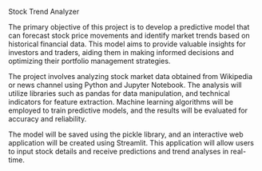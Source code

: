  Stock Trend Analyzer   

The primary objective of this project is to develop a predictive model that can forecast stock price movements and identify market trends based on historical financial data. This model aims to provide valuable insights for investors and traders, aiding them in making informed decisions and optimizing their portfolio management strategies.

The project involves analyzing stock market data obtained from Wikipedia or news channel using Python and Jupyter Notebook. The analysis will utilize libraries such as pandas for data manipulation, and technical indicators for feature extraction. Machine learning algorithms will be employed to train predictive models, and the results will be evaluated for accuracy and reliability.

The model will be saved using the pickle library, and an interactive web application will be created using Streamlit. This application will allow users to input stock details and receive predictions and trend analyses in real-time.
